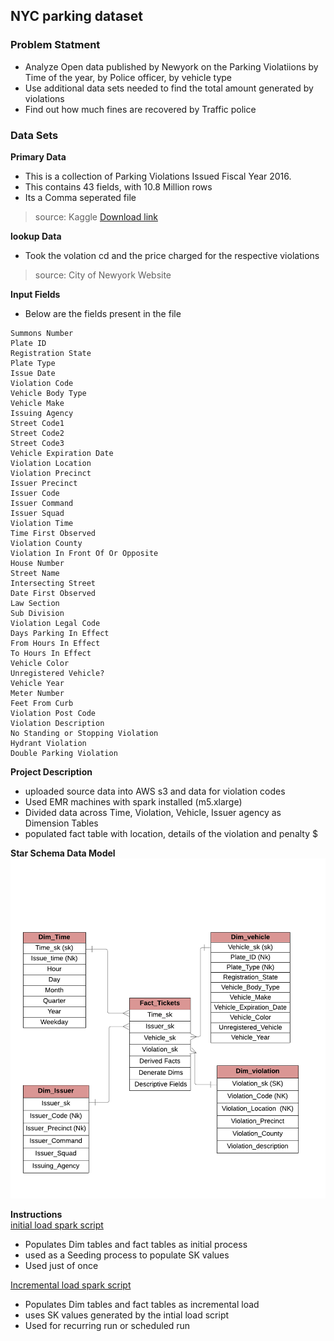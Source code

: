 ## NYC parking dataset 
### Problem Statment 
  - Analyze Open data published by Newyork on the Parking Violatiions by Time of the year, by Police officer, by vehicle type
  - Use additional data sets needed to find the total amount generated by violations
  - Find out how much fines are recovered by Traffic police

### Data Sets <br>
 __Primary Data__
  - This is a collection of Parking Violations Issued Fiscal Year 2016. 
  - This contains 43 fields, with 10.8 Million rows
  - Its a Comma seperated file
> source: Kaggle
[Download link](https://data.cityofnewyork.us/City-Government/Parking-Violations-Issued-Fiscal-Year-2017/2bnn-yakx)  
 
 __lookup Data__
  - Took the volation cd and the price charged for the respective violations
> source: City of Newyork Website  
 
 __Input Fields__ 
  - Below are the fields present in the file 

```
Summons Number 
Plate ID 
Registration State 
Plate Type 
Issue Date 
Violation Code 
Vehicle Body Type 
Vehicle Make 
Issuing Agency 
Street Code1 
Street Code2 
Street Code3 
Vehicle Expiration Date 
Violation Location 
Violation Precinct 
Issuer Precinct 
Issuer Code 
Issuer Command 
Issuer Squad 
Violation Time 
Time First Observed 
Violation County 
Violation In Front Of Or Opposite 
House Number 
Street Name 
Intersecting Street 
Date First Observed 
Law Section 
Sub Division 
Violation Legal Code 
Days Parking In Effect  
From Hours In Effect 
To Hours In Effect 
Vehicle Color 
Unregistered Vehicle? 
Vehicle Year 
Meter Number 
Feet From Curb 
Violation Post Code 
Violation Description 
No Standing or Stopping Violation 
Hydrant Violation 
Double Parking Violation 
```

__Project Description__
  - uploaded source data into AWS s3 and data for violation codes
  - Used EMR machines with spark installed (m5.xlarge) 
  - Divided data across Time, Violation, Vehicle, Issuer agency as Dimension Tables 
  - populated fact table with location, details of the violation and penalty $ 

__Star Schema Data Model__
![ER Model](NYCData_ER-model.png)


__Instructions__ <br>
  [initial load spark script](inital_load.py) 
  - Populates Dim tables and fact tables as initial process
  - used as a Seeding process to populate SK values
  - Used just of once 

  [Incremental load spark script](incremental_load.py)
  - Populates Dim tables and fact tables as incremental load 
  - uses SK values generated by the intial load script 
  - Used for recurring run or scheduled run

